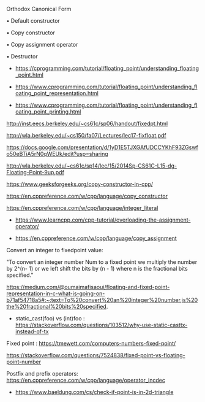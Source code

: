 
Orthodox Canonical Form

• Default constructor

• Copy constructor

• Copy assignment operator

• Destructor


* https://cprogramming.com/tutorial/floating_point/understanding_floating_point.html

* https://www.cprogramming.com/tutorial/floating_point/understanding_floating_point_representation.html

* https://www.cprogramming.com/tutorial/floating_point/understanding_floating_point_printing.html

http://inst.eecs.berkeley.edu/~cs61c/sp06/handout/fixedpt.html

http://wla.berkeley.edu/~cs150/fa07/Lectures/lec17-fixfloat.pdf

https://docs.google.com/presentation/d/1yD1E5TJXGAfUDCCYKhF93ZGswfo50eBTiA5rN0qWEUk/edit?usp=sharing

http://wla.berkeley.edu/~cs61c/sp14/lec/15/2014Sp-CS61C-L15-dg-Floating-Point-9up.pdf

https://www.geeksforgeeks.org/copy-constructor-in-cpp/

https://en.cppreference.com/w/cpp/language/copy_constructor

https://en.cppreference.com/w/cpp/language/integer_literal

* https://www.learncpp.com/cpp-tutorial/overloading-the-assignment-operator/

* https://en.cppreference.com/w/cpp/language/copy_assignment


Convert an integer to fixedpoint value:

"To convert an integer number Num to a fixed point we multiply the number by 2^(n- 1) or we left shift the bits by (n - 1) where n is the fractional bits specified."

https://medium.com/@oumaimafisaoui/floating-and-fixed-point-representation-in-c-what-is-going-on-b71af54718a5#:~:text=To%20convert%20an%20integer%20number,is%20the%20fractional%20bits%20specified.


* static_cast<int>(foo) vs (int)foo : https://stackoverflow.com/questions/103512/why-use-static-casttx-instead-of-tx

Fixed point : https://tmewett.com/computers-numbers-fixed-point/

https://stackoverflow.com/questions/7524838/fixed-point-vs-floating-point-number

Postfix and prefix operators: https://en.cppreference.com/w/cpp/language/operator_incdec


* https://www.baeldung.com/cs/check-if-point-is-in-2d-triangle


